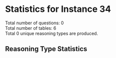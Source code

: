 # Statistics for Instance 34<br/>
Total number of questions: 0<br/>
Total number of tables: 6<br/>
Total 0 unique reasoning types are produced.<br/>
## Reasoning Type Statistics<br/>
